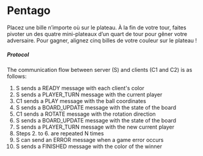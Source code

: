 # Pentago


Placez une bille n’importe où sur le plateau. À la fin de votre tour, faites pivoter un des quatre mini-plateaux d’un quart de tour pour gêner votre adversaire. Pour gagner, alignez cinq billes de votre couleur sur le plateau !
##### Protocol
The communication flow between server (S) and clients (C1 and
C2) is as follows:
  1. S sends a READY message with each client's color
  2. S sends a PLAYER_TURN message with the current player
  3. C1 sends a PLAY message with the ball coordinates
  4. S sends a BOARD_UPDATE message with the state of the board
  5. C1 sends a ROTATE message with the rotation direction
  6. S sends a BOARD_UPDATE message with the state of the board
  7. S sends a PLAYER_TURN message with the new current player
  8. Steps 2. to 6. are repeated N times
  9. S can send an ERROR message when a game error occurs
  10. S sends a FINISHED message with the color of the winner
